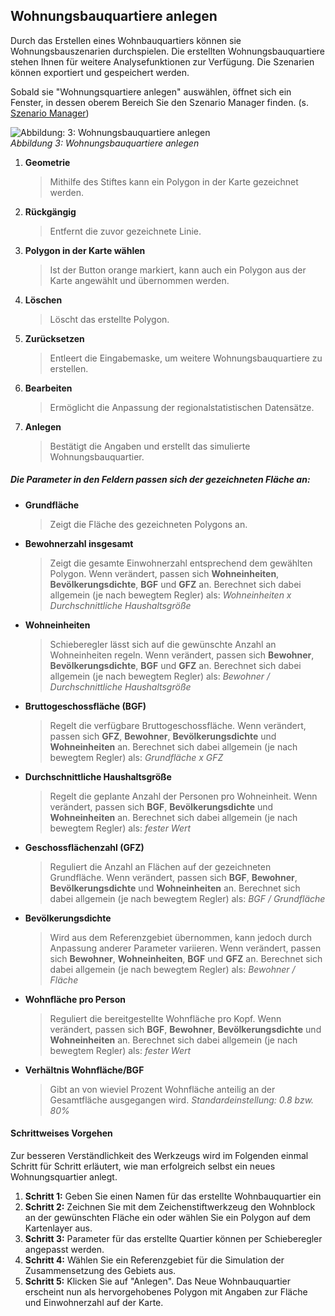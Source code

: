 ## Wohnungsbauquartiere anlegen 

Durch das Erstellen eines Wohnbauquartiers können sie Wohnungsbauszenarien durchspielen. Die erstellten Wohnungsbauquartiere stehen Ihnen für weitere Analysefunktionen zur Verfügung. Die Szenarien können exportiert und gespeichert werden.

Sobald sie "Wohnungsquartiere anlegen" auswählen, öffnet sich ein Fenster, in dessen oberem Bereich Sie den Szenario Manager finden. (s. [Szenario Manager](#markdown-header-szenario-manager))

![Abbildung: 3: Wohnungsbauquartiere anlegen](https://user-images.githubusercontent.com/43250699/143025884-f86a5897-3757-4b35-9d6d-1e4969d8175d.png)  
*Abbildung 3: Wohnungsbauquartiere anlegen*

1. **Geometrie**
   > Mithilfe des Stiftes kann ein Polygon in der Karte gezeichnet werden. 
2. **Rückgängig**
   > Entfernt die zuvor gezeichnete Linie.
3. **Polygon in der Karte wählen**
   > Ist der Button orange markiert, kann auch ein Polygon aus der Karte angewählt und übernommen werden.
4. **Löschen**
   > Löscht das erstellte Polygon.
5. **Zurücksetzen**
   > Entleert die Eingabemaske, um weitere Wohnungsbauquartiere zu erstellen.
6. **Bearbeiten**
   > Ermöglicht die Anpassung der regionalstatistischen Datensätze.
7. **Anlegen**
   > Bestätigt die Angaben und erstellt das simulierte Wohnungsbauquartier.

##### **Die Parameter in den Feldern passen sich der gezeichneten Fläche an:**

- **Grundfläche**
   > Zeigt die Fläche des gezeichneten Polygons an. 
- **Bewohnerzahl insgesamt**
   > Zeigt die gesamte Einwohnerzahl entsprechend dem gewählten Polygon.
   > Wenn verändert, passen sich **Wohneinheiten**, **Bevölkerungsdichte**, **BGF** und **GFZ** an.
   > Berechnet sich dabei allgemein (je nach bewegtem Regler) als:
   > *Wohneinheiten x Durchschnittliche Haushaltsgröße*
- **Wohneinheiten**
   > Schieberegler lässt sich auf die gewünschte Anzahl an Wohneinheiten regeln. 
   > Wenn verändert, passen sich **Bewohner**, **Bevölkerungsdichte**, **BGF** und **GFZ** an.
   > Berechnet sich dabei allgemein (je nach bewegtem Regler) als:
   > *Bewohner / Durchschnittliche Haushaltsgröße*
- **Bruttogeschossfläche (BGF)**
   > Regelt die verfügbare Bruttogeschossfläche. 
   > Wenn verändert, passen sich **GFZ**, **Bewohner**, **Bevölkerungsdichte** und **Wohneinheiten** an.
   > Berechnet sich dabei allgemein (je nach bewegtem Regler) als:
   > *Grundfläche x GFZ*
- **Durchschnittliche Haushaltsgröße**
   > Regelt die geplante Anzahl der Personen pro Wohneinheit.
   > Wenn verändert, passen sich **BGF**, **Bevölkerungsdichte** und **Wohneinheiten** an.
   > Berechnet sich dabei allgemein (je nach bewegtem Regler) als:
   > *fester Wert*
- **Geschossflächenzahl (GFZ)**
   > Reguliert die Anzahl an Flächen auf der gezeichneten Grundfläche.
   > Wenn verändert, passen sich **BGF**, **Bewohner**, **Bevölkerungsdichte** und **Wohneinheiten** an.
   > Berechnet sich dabei allgemein (je nach bewegtem Regler) als:
   > *BGF / Grundfläche*
- **Bevölkerungsdichte**
   > Wird aus dem Referenzgebiet übernommen, kann jedoch durch Anpassung anderer Parameter variieren. 
   > Wenn verändert, passen sich **Bewohner**, **Wohneinheiten**, **BGF** und **GFZ** an. 
   > Berechnet sich dabei allgemein (je nach bewegtem Regler) als:
   > *Bewohner / Fläche*
- **Wohnfläche pro Person**
   > Reguliert die bereitgestellte Wohnfläche pro Kopf.
   > Wenn verändert, passen sich **BGF**, **Bewohner**, **Bevölkerungsdichte** und **Wohneinheiten** an. 
   > Berechnet sich dabei allgemein (je nach bewegtem Regler) als:
   > *fester Wert*
- **Verhältnis Wohnfläche/BGF**
   > Gibt an von wieviel Prozent Wohnfläche anteilig an der Gesamtfläche ausgegangen wird. *Standardeinstellung: 0.8 bzw. 80%*

#### Schrittweises Vorgehen
Zur besseren Verständlichkeit des Werkzeugs wird im Folgenden einmal Schritt für Schritt erläutert, wie man erfolgreich selbst ein neues Wohnungsquartier anlegt.

1. **Schritt 1:** Geben Sie einen Namen für das erstellte Wohnbauquartier ein 
2. **Schritt 2:** Zeichnen Sie mit dem Zeichenstiftwerkzeug den Wohnblock an der gewünschten Fläche ein oder wählen Sie ein Polygon auf dem Kartenlayer aus. 
3. **Schritt 3:** Parameter für das erstellte Quartier können per Schieberegler angepasst werden.
4. **Schritt 4:** Wählen Sie ein Referenzgebiet für die Simulation der Zusammensetzung des Gebiets aus. 
5. **Schritt 5:** Klicken Sie auf "Anlegen". Das Neue Wohnbauquartier erscheint nun als hervorgehobenes Polygon mit Angaben zur Fläche und Einwohnerzahl auf der Karte.  